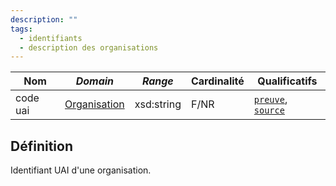 ```yaml
---
description: ""
tags:
  - identifiants
  - description des organisations
---
```


| **Nom**  | ***Domain***                                            | ***Range*** | **Cardinalité** | **Qualificatifs**                            |
| -------- | ------------------------------------------------------- | ----------- | --------------- | -------------------------------------------- |
| code uai | [Organisation](../Classes/Organisation/Organisation.md) | xsd:string  | F/NR            | [`preuve`](preuve.md), [`source`](source.md) |


## Définition

Identifiant UAI d'une organisation.